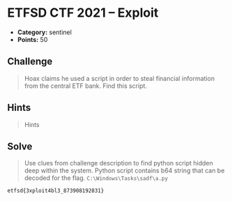 # ETFSD CTF 2021 – Exploit

* **Category:** sentinel
* **Points:** 50

## Challenge

> Hoax claims he used a script in order to steal financial information from the central ETF bank. Find this script.
## Hints

> Hints

## Solve

> Use clues from challenge description to find python script hidden deep within the system. Python script contains b64 string that can be decoded for the flag. 
> `C:\Windows\Tasks\sadf\a.py`
```
etfsd{3xploit4bl3_873908192831}
```
